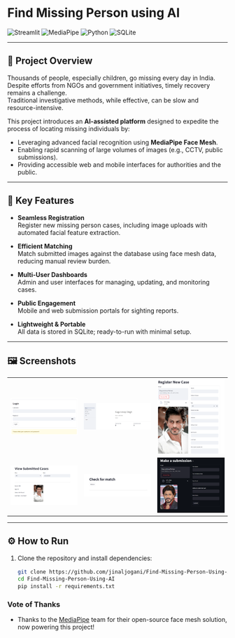 # Find Missing Person using AI

![Streamlit](https://img.shields.io/badge/Streamlit-000000?style=for-the-badge&logo=streamlit&logoColor=white&height=20)
![MediaPipe](https://img.shields.io/badge/MediaPipe-000000?style=for-the-badge&logo=mediapipe&logoColor=white&height=20)
![Python](https://img.shields.io/badge/Python-000000?style=for-the-badge&logo=python&logoColor=white&height=20)
![SQLite](https://img.shields.io/badge/SQLite-000000?style=for-the-badge&logo=sqlite&logoColor=white&height=20)

---

## 📌 Project Overview

Thousands of people, especially children, go missing every day in India. Despite efforts from NGOs and government initiatives, timely recovery remains a challenge.  
Traditional investigative methods, while effective, can be slow and resource-intensive.  

This project introduces an **AI-assisted platform** designed to expedite the process of locating missing individuals by:

- Leveraging advanced facial recognition using **MediaPipe Face Mesh**.  
- Enabling rapid scanning of large volumes of images (e.g., CCTV, public submissions).  
- Providing accessible web and mobile interfaces for authorities and the public.  

---

## 🚀 Key Features

- **Seamless Registration**  
  Register new missing person cases, including image uploads with automated facial feature extraction.  

- **Efficient Matching**  
  Match submitted images against the database using face mesh data, reducing manual review burden.  

- **Multi-User Dashboards**  
  Admin and user interfaces for managing, updating, and monitoring cases.  

- **Public Engagement**  
  Mobile and web submission portals for sighting reports.  

- **Lightweight & Portable**  
  All data is stored in SQLite; ready-to-run with minimal setup.  

---

## 🖼 Screenshots

<table>
  <tr>
    <td><img src="./resources/ss_image.png" width="200" alt="Screenshot 1"></td>
    <td><img src="./resources/ss_image-1.png" width="200" alt="Screenshot 2"></td>
    <td><img src="./resources/ss_image-2.png" width="200" alt="Screenshot 3"></td>
  </tr>
  <tr>
    <td><img src="./resources/ss_image-3.png" width="200" alt="Screenshot 4"></td>
    <td><img src="./resources/ss_image-4.png" width="200" alt="Screenshot 5"></td>
    <td><img src="./resources/ss_image-5.png" width="200" alt="Screenshot 6"></td>
  </tr>
</table>

---

## ⚙️ How to Run

1. Clone the repository and install dependencies:
   ```bash
   git clone https://github.com/jinaljogani/Find-Missing-Person-Using-AI.git
   cd Find-Missing-Person-Using-AI
   pip install -r requirements.txt


### Vote of Thanks
- Thanks to the [MediaPipe](https://mediapipe.dev/) team for their open-source face mesh solution, now powering this project!


